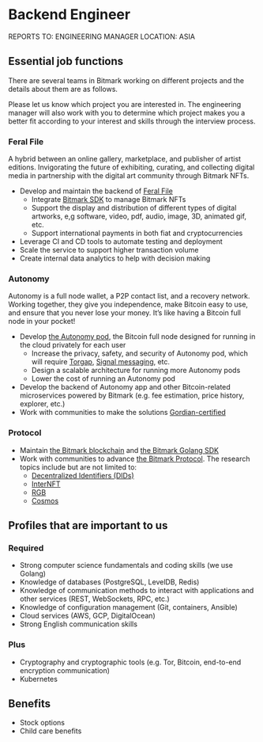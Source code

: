 # Backend Engineer

REPORTS TO: ENGINEERING MANAGER
LOCATION: ASIA

## Essential job functions

There are several teams in Bitmark working on different projects and the details about them are as follows.

Please let us know which project you are interested in. The engineering manager will also work with you to determine which project makes you a better fit according to your interest and skills through the interview process.

### Feral File

A hybrid between an online gallery, marketplace, and publisher of artist editions. Invigorating the future of exhibiting, curating, and collecting digital media in partnership with the digital art community through Bitmark NFTs.

- Develop and maintain the backend of [Feral File](https://feralfile.com)
    - Integrate [Bitmark SDK](https://docs.bitmark.com/essentials/installation) to manage Bitmark NFTs
    - Support the display and distribution of different types of digital artworks, e,g software, video, pdf, audio, image, 3D, animated gif, etc.
    - Support international payments in both fiat and cryptocurrencies
- Leverage CI and CD tools to automate testing and deployment
- Scale the service to support higher transaction volume
- Create internal data analytics to help with decision making

### Autonomy

Autonomy is a full node wallet, a P2P contact list, and a recovery network. Working together, they give you independence, make Bitcoin easy to use, and ensure that you never lose your money. It’s like having a Bitcoin full node in your pocket!

- Develop [the Autonomy pod](https://hackmd.io/CrNGQQSsTmKzo2YYogRqtA?view#Pod-Architecture), the Bitcoin full node designed for running in the cloud privately for each user  
  - Increase the privacy, safety, and security of Autonomy pod, which will require [Torgap](https://github.com/BlockchainCommons/torgap/blob/master/README.md), [Signal messaging](https://signal.org/docs/), etc.
  - Design a scalable architecture for running more Autonomy pods
  - Lower the cost of running an Autonomy pod
- Develop the backend of Autonomy app and other Bitcoin-related microservices powered by Bitmark (e.g. fee estimation, price history, explorer, etc.)
- Work with communities to make the solutions [Gordian-certified](https://github.com/BlockchainCommons/Gordian)

### Protocol

- Maintain [the Bitmark blockchain](https://github.com/bitmark-inc/bitmarkd) and [the Bitmark Golang SDK](https://docs.bitmark.com)
- Work with communities to advance [the Bitmark Protocol](https://bitmark.com/products/bitmark-protocol/faq).
  The research topics include but are not limited to:
    - [Decentralized Identifiers (DIDs)](https://www.w3.org/TR/did-core)
    - [InterNFT](https://internft.org)
    - [RGB](https://rgb-org.github.io)
    - [Cosmos](https://cosmos.network)

## Profiles that are important to us

### Required

- Strong computer science fundamentals and coding skills (we use Golang)
- Knowledge of databases (PostgreSQL, LevelDB, Redis)
- Knowledge of communication methods to interact with applications and other services (REST, WebSockets, RPC, etc.)
- Knowledge of configuration management (Git, containers, Ansible)
- Cloud services (AWS, GCP, DigitalOcean)
- Strong English communication skills

### Plus

- Cryptography and cryptographic tools (e.g. Tor, Bitcoin, end-to-end encryption communication)
- Kubernetes

## Benefits

- Stock options
- Child care benefits
